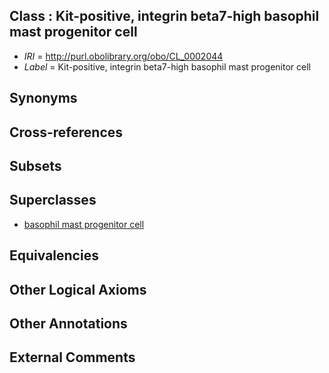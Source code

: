 
## Class : Kit-positive, integrin beta7-high basophil mast progenitor cell

 * *IRI* = http://purl.obolibrary.org/obo/CL_0002044
 * *Label* = Kit-positive, integrin beta7-high basophil mast progenitor cell

## Synonyms


## Cross-references


## Subsets


## Superclasses

 * [basophil mast progenitor cell](../../CL/28/CL_0002028.md)

## Equivalencies


## Other Logical Axioms


## Other Annotations


## External Comments

